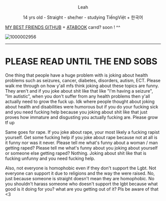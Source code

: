  <p align="center">Leah</p>
<p align="center">14 yrs old - Straight - she/her - studying TiếngViệt + 한국어</p>

[MY BEST FRIENDS GITHUB](https://github.com/PolishKorean2009)
+
[ATABOOK](https://chr1stmas3ve1.atabook.org)
carrd? soon ! ^^

![1000002956](https://github.com/user-attachments/assets/b3a3034d-e770-45cc-8987-0c0d2f623c90)

_________

 # PLEASE READ UNTIL THE END SOBS
One thing that people have a huge problem with is joking about health problems such as seizures, cancer, diabetes, disorders, autism, ECT. Please walk me through on how y'all mfs think joking about these topics are funny. They aren't and if you joke about shit like that like "I'm having a seizure", "Im autistic", when you don't suffer from any health problems then y'all actually need to grow the fuck up. Idk where people thought about joking about health and disabilities were humorous but if you do your fucking sick and you need fucking help because you joking about shit like that just proves how immature and disgusting you actually fucking are. Please grow tf up



Same goes for rape. If you joke about rape, your most likely a fucking rapist yourself. Get some fucking help if you joke about rape because not at all is it funny nor was it never. Please tell me what's funny about a woman / man getting raped? Please tell me what's funny about you joking about yourself or someone else getting raped? Nothing. Joking about shit like that is fucking unfunny and you need fucking help.

Also, not everyone is homophobic even if they don't support the Lgbt. Not everyone can support it due to religions and the way the were raised. No, just because someone is straight doesn't mean they are homophobic. No you shouldn't harass someone who doesn't support the lgbt because what good is it doing for you? what are you getting out of it? Pls be aware of that <3



